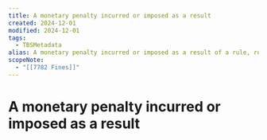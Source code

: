 ```yaml
---
title: A monetary penalty incurred or imposed as a result
created: 2024-12-01
modified: 2024-12-01
tags:
  - TBSMetadata
alias: A monetary penalty incurred or imposed as a result of a rule, regulation or law.
scopeNote:
  - "[[7782 Fines]]"
---
```

# A monetary penalty incurred or imposed as a result
